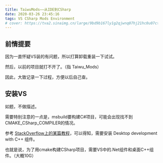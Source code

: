 ```yaml
---
title: TaiwuMods——从IDE到CSharp
date: 2020-03-26 23:45:16
tags: VS CSharp Mods Environment
# cover: https://tva2.sinaimg.cn/large/9bd9b167ly1g2qjwnq07hj21hc0u07ct.jpg
---
```


## 前情提要

因为一直怀疑VS装的有问题，所以打算卸载重装一下试试。

然后，以前的项目就打不开了。（指 Taiwu_Mods）

因此，大致记录一下过程，方便以后自己查。
<!--more-->

## 安装VS

如题，不做描述。

需要特别注意的一点是，msbuild要构建C#项目，可能会出现找不到CMAKE_CSharp_COMPILER的情况。

参考 [StackOverflow上的某篇教程](https://stackoverflow.com/questions/51668676/cmake-visual-studio-15-2017-could-not-find-any-instance-of-visual-studio)，可以得知，需要安装 Desktop development with C++ 组件。

也就是说，为了用cmake构建CSharp项目，需要VS中的.Net组件和桌面C++组件。（大概10G）

